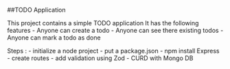 ##TODO Application

This project contains a simple TODO application
It has the following features
	- Anyone can create a todo
	- Anyone can see there existing todos
	- Anyone can mark a todo as done
 
 Steps : 
    - initialize a node project
    - put a package.json
    - npm install Express
    - create routes
    - add validation using Zod
    - CURD with Mongo DB

    
     